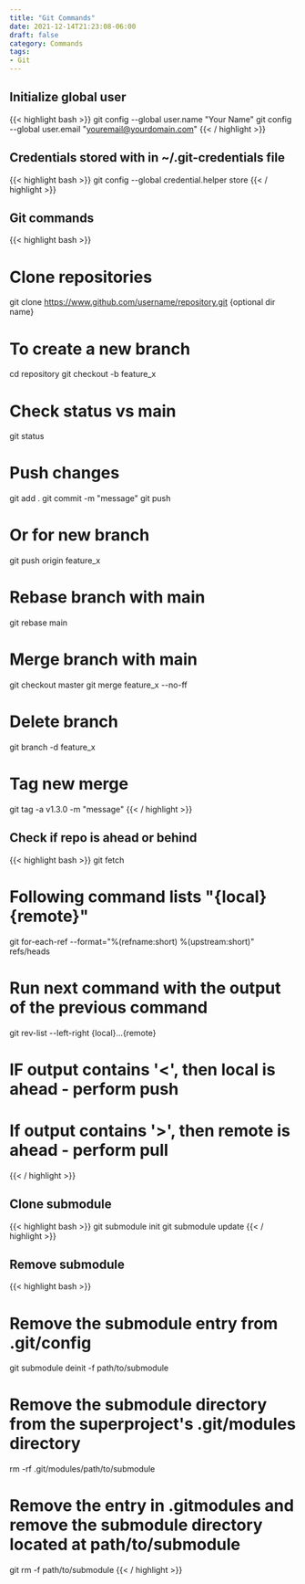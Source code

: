 ```yaml
---
title: "Git Commands"
date: 2021-12-14T21:23:08-06:00
draft: false
category: Commands
tags:
- Git
---
```


## Initialize global user
{{< highlight bash >}}
git config --global user.name "Your Name"
git config --global user.email "youremail@yourdomain.com"
{{< / highlight >}}

## Credentials stored with in ~/.git-credentials file
{{< highlight bash >}}
git config --global credential.helper store
{{< / highlight >}}

## Git commands
{{< highlight bash >}}
# Clone repositories
git clone https://www.github.com/username/repository.git {optional dir name}
# To create a new branch
cd repository
git checkout -b feature_x
# Check status vs main
git status
# Push changes
git add .
git commit -m "message"
git push
# Or for new branch
git push origin feature_x
# Rebase branch with main
git rebase main
# Merge branch with main
git checkout master
git merge feature_x --no-ff
# Delete branch
git branch -d feature_x
# Tag new merge
git tag -a v1.3.0 -m "message"
{{< / highlight >}}

## Check if repo is ahead or behind
{{< highlight bash >}}
git fetch
# Following command lists "{local} {remote}"
git for-each-ref --format="%(refname:short) %(upstream:short)" refs/heads
# Run next command with the output of the previous command
git rev-list --left-right {local}...{remote}
# IF output contains '<', then local is ahead - perform push
# If output contains '>', then remote is ahead - perform pull
{{< / highlight >}}

## Clone submodule
{{< highlight bash >}}
git submodule init
git submodule update
{{< / highlight >}}

## Remove submodule
{{< highlight bash >}}
# Remove the submodule entry from .git/config
git submodule deinit -f path/to/submodule
# Remove the submodule directory from the superproject's .git/modules directory
rm -rf .git/modules/path/to/submodule
# Remove the entry in .gitmodules and remove the submodule directory located at path/to/submodule
git rm -f path/to/submodule
{{< / highlight >}}
